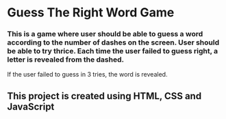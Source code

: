 # Guess The Right Word Game


### This is a game where user should be able to guess a word according to the number of dashes on the screen. User should be able to try thrice. Each time the user failed to guess right, a letter is revealed from the dashed.
If the user failed to guess in 3 tries, the word is revealed.


## This project is created using HTML, CSS and JavaScript
